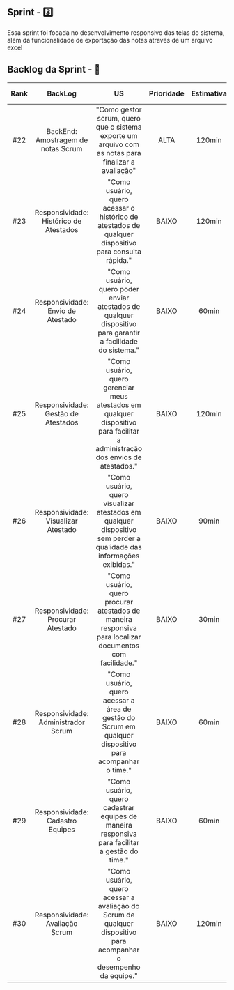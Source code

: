 ## Sprint - 3️⃣

Essa sprint foi focada no desenvolvimento responsivo das telas do sistema, além da funcionalidade de exportação das notas através de um arquivo excel

## Backlog da Sprint - 🎯

| Rank |                BackLog                 |                                                               US                                                               | Prioridade | Estimativa | Status | Data de Entrega | Sprint |
| :--: | :------------------------------------: | :----------------------------------------------------------------------------------------------------------------------------: | :--------: | :--------: | :----: | :-------------: | :----: |
| #22 | BackEnd: Amostragem de notas Scrum | "Como gestor scrum, quero que o sistema exporte um arquivo com as notas para finalizar a avaliação" | ALTA | 120min | 🟩 | --- | 3 |
| #23  | Responsividade: Histórico de Atestados |                                            "Como usuário, quero acessar o histórico de atestados de qualquer dispositivo para consulta rápida."                                             |   BAIXO    |   120min   |   🟩   |       ---       |   3    |
| #24  |   Responsividade: Envio de Atestado    |                                         "Como usuário, quero poder enviar atestados de qualquer dispositivo para garantir a facilidade do sistema."                                         |   BAIXO    |   60min    |   🟩   |       ---       |   3    |
| #25  |  Responsividade: Gestão de Atestados   |                               "Como usuário, quero gerenciar meus atestados em qualquer dispositivo para facilitar a administração dos envios de atestados."                                |   BAIXO    |   120min   |   🟩   |       ---       |   3    |
| #26  |  Responsividade: Visualizar Atestado   |                                     "Como usuário, quero visualizar atestados em qualquer dispositivo sem perder a qualidade das informações exibidas."                                     |   BAIXO    |   90min    |   🟩   |       ---       |   3    |
| #27  |   Responsividade: Procurar Atestado    |                                          "Como usuário, quero procurar atestados de maneira responsiva para localizar documentos com facilidade."                                           |   BAIXO    |   30min    |   🟩   |       ---       |   3    |
| #28  |  Responsividade: Administrador Scrum   |                                           "Como usuário, quero acessar a área de gestão do Scrum em qualquer dispositivo para acompanhar o time."                                           |   BAIXO    |   60min    |   🟩   |       ---       |   3    |
| #29  |    Responsividade: Cadastro Equipes    |                                               "Como usuário, quero cadastrar equipes de maneira responsiva para facilitar a gestão do time."                                                |   BAIXO    |   60min    |   🟩   |       ---       |   3    |
| #30  |    Responsividade: Avaliação Scrum     |                                     "Como usuário, quero acessar a avaliação do Scrum de qualquer dispositivo para acompanhar o desempenho da equipe."                                      |   BAIXO    |   120min   |   🟩   |       ---       |   3    |